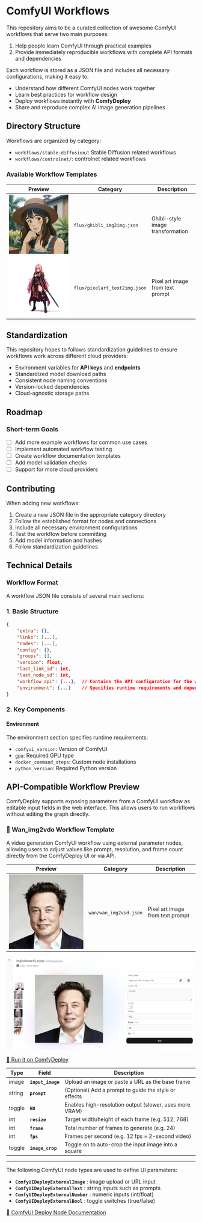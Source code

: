 # ComfyUI Workflows

This repository aims to be a curated collection of awesome ComfyUI workflows that serve two main purposes:

1. Help people learn ComfyUI through practical examples
2. Provide immediately reproducible workflows with complete API formats and dependencies

Each workflow is stored as a JSON file and includes all necessary configurations, making it easy to:

- Understand how different ComfyUI nodes work together
- Learn best practices for workflow design
- Deploy workflows instantly with **ComfyDeploy**
- Share and reproduce complex AI image generation pipelines

## Directory Structure

Workflows are organized by category:

- `workflows/stable-diffusion/`: Stable Diffusion related workflows
- `workflows/controlnet/`: controlnet related workflows

### Available Workflow Templates

| Preview                                              | Category                      | Description                       |
| ---------------------------------------------------- | ----------------------------- | --------------------------------- |
| ![](workflows/flux/GhibliStyleGenerator(flux).png) | `flux/ghibli_img2img.json`    | Ghibli-style image transformation |
| ![](workflows/flux/PixelArtGenerator(flux).png)    | `flux/pixelart_text2img.json` | Pixel art image from text prompt  |

## Standardization

This repository hopes to follows standardization guidelines to ensure workflows work across different cloud providers:

- Environment variables for **API keys** and **endpoints**
- Standardized model download paths
- Consistent node naming conventions
- Version-locked dependencies
- Cloud-agnostic storage paths

## Roadmap

### Short-term Goals

- [ ] Add more example workflows for common use cases
- [ ] Implement automated workflow testing
- [ ] Create workflow documentation templates
- [ ] Add model validation checks
- [ ] Support for more cloud providers

## Contributing

When adding new workflows:

1. Create a new JSON file in the appropriate category directory
2. Follow the established format for nodes and connections
3. Include all necessary environment configurations
4. Test the workflow before committing
5. Add model information and hashes
6. Follow standardization guidelines

## Technical Details

### Workflow Format

A workflow JSON file consists of several main sections:

### 1. Basic Structure

```json
{
    "extra": {},
    "links": [...],
    "nodes": [...],
    "config": {},
    "groups": [],
    "version": float,
    "last_link_id": int,
    "last_node_id": int,
    "workflow_api": {...},  // Contains the API configuration for the workflow
    "environment": {...}    // Specifies runtime requirements and dependencies
}
```

### 2. Key Components

#### Environment

The environment section specifies runtime requirements:

- `comfyui_version`: Version of ComfyUI
- `gpu`: Required GPU type
- `docker_command_steps`: Custom node installations
- `python_version`: Required Python version

## API-Compatible Workflow Preview

ComfyDeploy supports exposing parameters from a ComfyUI workflow as editable input fields in the web interface. This allows users to run workflows without editing the graph directly.

### 🔧 Wan_img2vdo Workflow Template

A video generation ComfyUI workflow using external parameter nodes, allowing users to adjust values like prompt, resolution, and frame count directly from the ComfyDeploy UI or via API.

| Preview                            | Category               | Description                      |
| ---------------------------------- | ---------------------- | -------------------------------- |
| ![](workflows/wan/wan_img2vdo.gif) | `wan/wan_img2vid.json` | Pixel art image from text prompt |

![UI Preview](assets/Screenshot_01.png)

[🚀 Run it on ComfyDeploy](https://app.comfydeploy.com/share/comfy-deploy/5PZzf7jAg0XmJPPp)


| Type   | Field             | Description                                             |
| ------ | ----------------- | ------------------------------------------------------- |
| image  | **`input_image`** | Upload an image or paste a URL as the base frame        |
| string | **`prompt`**      | (Optional) Add a prompt to guide the style or effects   |
| toggle | **`HD`**          | Enables high-resolution output (slower, uses more VRAM) |
| int    | **`resize`**      | Target width/height of each frame (e.g. 512, 768)       |
| int    | **`frame`**       | Total number of frames to generate (e.g. 24)            |
| int    | **`fps`**         | Frames per second (e.g. 12 fps = 2-second video)        |
| toggle | **`image_crop`**  | Toggle on to auto-crop the input image into a square    |

---

The following ComfyUI node types are used to define UI parameters:

- **`ComfyUIDeployExternalImage`** : image upload or URL input
- **`ComfyUIDeployExternalText`** : string inputs such as prompts
- **`ComfyUIDeployExternalNumber`** : numeric inputs (int/float)
- **`ComfyUIDeployExternalBool`** : toggle switches (true/false)


[🔗 ComfyUI Deploy Node Documentation](https://github.com/BennyKok/comfyui-deploy)
